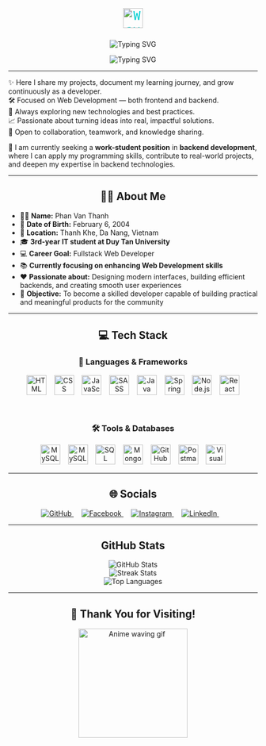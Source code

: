 <p align="center" style="font-family: 'Fira Code', monospace; font-size: 24px; color: #00CED1;">
   <img src="https://readme-typing-svg.demolab.com?font=Fira+Code&size=24&pause=1000&color=F79A32&center=true&vCenter=true&width=600&lines=Hi+there!!" alt="" />
  <br/>
  <img src="https://media.giphy.com/media/hvRJCLFzcasrR4ia7z/giphy.gif" width="40" alt="Waving hand gif" />
</p>
<p align="center">
  <img src="https://readme-typing-svg.demolab.com?font=Fira+Code&size=24&pause=1000&color=F79A32&center=true&vCenter=true&width=600&lines=Welcome+to+my+GitHub+space!" alt="Typing SVG" />
</p>
<p align="center">
  <img src="https://readme-typing-svg.demolab.com?font=Fira+Code&size=26&pause=1000&color=00CED1&center=true&vCenter=true&width=600&lines=I'm+Ahryxx" alt="Typing SVG" />
</p>


<hr/>

✨ Here I share my projects, document my learning journey, and grow continuously as a developer.  
🛠️ Focused on Web Development — both frontend and backend.  
🚀 Always exploring new technologies and best practices.  
📈 Passionate about turning ideas into real, impactful solutions.  
🤝 Open to collaboration, teamwork, and knowledge sharing.  

💼 I am currently seeking a **work-student position** in **backend development**, where I can apply my programming skills, contribute to real-world projects, and deepen my expertise in backend technologies.

---

<h2 align="center">👨‍💻 About Me</h2>

- 🧑‍💼 **Name:** Phan Van Thanh  
- 🎂 **Date of Birth:** February 6, 2004  
- 📍 **Location:** Thanh Khe, Da Nang, Vietnam  
- 🎓 **3rd-year IT student at Duy Tan University**  
- 💻 **Career Goal:** Fullstack Web Developer  
- 📚 **Currently focusing on enhancing Web Development skills**  
- ❤️ **Passionate about:** Designing modern interfaces, building efficient backends, and creating smooth user experiences  
- 🚀 **Objective:** To become a skilled developer capable of building practical and meaningful products for the community  

---

<h2 align="center">💻 Tech Stack</h2>

<h3 align="center">🧩 Languages & Frameworks</h3>

<p align="center">
  <img src="https://cdn.jsdelivr.net/gh/devicons/devicon/icons/html5/html5-original.svg" height="40" alt="HTML"/>
  &nbsp;&nbsp;
  <img src="https://cdn.jsdelivr.net/gh/devicons/devicon/icons/css3/css3-original.svg" height="40" alt="CSS"/>
  &nbsp;&nbsp;
  <img src="https://cdn.jsdelivr.net/gh/devicons/devicon/icons/javascript/javascript-original.svg" height="40" alt="JavaScript"/>
  &nbsp;&nbsp;
  <img src="https://cdn.jsdelivr.net/gh/devicons/devicon/icons/sass/sass-original.svg" height="40" alt="SASS"/>
  &nbsp;&nbsp;
  <img src="https://cdn.jsdelivr.net/gh/devicons/devicon/icons/java/java-original.svg" height="40" alt="Java"/>
  &nbsp;&nbsp;
  <img src="https://cdn.jsdelivr.net/gh/devicons/devicon/icons/spring/spring-original.svg" height="40" alt="Spring"/>
  &nbsp;&nbsp;
  <img src="https://cdn.jsdelivr.net/gh/devicons/devicon/icons/nodejs/nodejs-original.svg" height="40" alt="Node.js"/>
  &nbsp;&nbsp;
  <img src="https://cdn.jsdelivr.net/gh/devicons/devicon/icons/react/react-original.svg" height="40" alt="React"/>
</p>

<br/>

<h3 align="center">🛠️ Tools & Databases</h3>

<p align="center">
  <img src="https://cdn.jsdelivr.net/gh/devicons/devicon/icons/mysql/mysql-original.svg" height="40" alt="MySQL"/>
  &nbsp;&nbsp;
  <img src="https://img.icons8.com/color/40/000000/mysql-logo.png" height="40" alt="MySQL Workbench"/>
  &nbsp;&nbsp;
  <img src="https://cdn.jsdelivr.net/gh/devicons/devicon/icons/microsoftsqlserver/microsoftsqlserver-plain.svg" height="40" alt="SQL Server Management Studio"/>
  &nbsp;&nbsp;
  <img src="https://cdn.jsdelivr.net/gh/devicons/devicon/icons/mongodb/mongodb-original.svg" height="40" alt="MongoDB"/>
  &nbsp;&nbsp;
  <img src="https://cdn.jsdelivr.net/gh/devicons/devicon/icons/github/github-original.svg" height="40" alt="GitHub"/>
  &nbsp;&nbsp;
  <img src="https://img.icons8.com/external-tal-revivo-color-tal-revivo/40/external-postman-is-the-only-complete-api-development-environment-logo-color-tal-revivo.png" height="40" alt="Postman"/>
  &nbsp;&nbsp;
  <img src="https://cdn.jsdelivr.net/gh/devicons/devicon/icons/vscode/vscode-original.svg" height="40" alt="Visual Studio Code"/>
</p>

---

<h2 align="center">🌐 Socials</h2>

<p align="center">
  <a href="https://github.com/ahryxx0602" target="_blank">
    <img src="https://img.icons8.com/ios-glyphs/30/000000/github.png" alt="GitHub"/>
  </a>
  &nbsp;&nbsp;&nbsp;
  <a href="https://www.facebook.com/vanthanh.phan.75286/" target="_blank">
    <img src="https://img.icons8.com/fluency/30/facebook-new.png" alt="Facebook"/>
  </a>
  &nbsp;&nbsp;&nbsp;
  <a href="https://www.instagram.com/ahryxx._/" target="_blank">
    <img src="https://img.icons8.com/fluency/30/instagram-new.png" alt="Instagram"/>
  </a>
  &nbsp;&nbsp;&nbsp;
  <a href="https://www.linkedin.com/in/phan-v%C4%83n-th%C3%A0nh-959256311/" target="_blank">
    <img src="https://img.icons8.com/fluency/30/linkedin.png" alt="LinkedIn"/>
  </a>
  &nbsp;&nbsp;&nbsp;
</p>



---

<h2 align="center">GitHub Stats</h2>

<p align="center">
  <img src="https://github-readme-stats.vercel.app/api?username=ahryxx0602&theme=radical&hide_border=false&include_all_commits=false&count_private=false" alt="GitHub Stats"/>
  <br/>
  <img src="https://github-readme-streak-stats.herokuapp.com/?user=ahryxx0602&theme=radical&hide_border=false" alt="Streak Stats"/>
  <br/>
  <img src="https://github-readme-stats.vercel.app/api/top-langs/?username=ahryxx0602&theme=radical&hide_border=false&layout=compact" alt="Top Languages"/>
</p>

---


<h2 align="center">🙏 Thank You for Visiting!</h2>


<p align="center">
  <img src="https://media4.giphy.com/media/v1.Y2lkPTc5MGI3NjExZG5nd3p6cGM4a2NmdWQyYWdocmVqa3JxY2cxdjljNHo1dG1qYmkycSZlcD12MV9pbnRlcm5hbF9naWZfYnlfaWQmY3Q9Zw/ErZ8hv5eO92JW/giphy.gif" width="220" alt="Anime waving gif"/>
</p>


